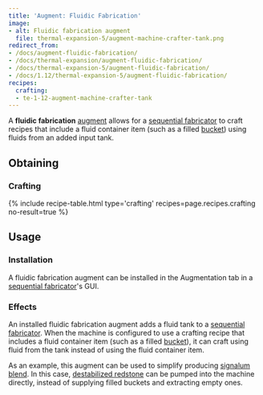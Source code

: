 ```yaml
---
title: 'Augment: Fluidic Fabrication'
image:
- alt: Fluidic fabrication augment
  file: thermal-expansion-5/augment-machine-crafter-tank.png
redirect_from:
- /docs/augment-fluidic-fabrication/
- /docs/thermal-expansion/augment-fluidic-fabrication/
- /docs/thermal-expansion-5/augment-fluidic-fabrication/
- /docs/1.12/thermal-expansion-5/augment-fluidic-fabrication/
recipes:
  crafting:
  - te-1-12-augment-machine-crafter-tank
---
```


A **fluidic fabrication** [augment](../augments/) allows for a [sequential
fabricator](../sequential-fabricator/) to craft recipes that include a fluid
container item (such as a filled
[bucket](https://minecraft.gamepedia.com/Bucket)) using fluids from an added
input tank.


Obtaining
---------

### Crafting
{% include recipe-table.html type='crafting' recipes=page.recipes.crafting no-result=true %}


Usage
-----

### Installation
A fluidic fabrication augment can be installed in the Augmentation tab in a
[sequential fabricator](../sequential-fabricator/)'s GUI.

### Effects
An installed fluidic fabrication augment adds a fluid tank to a [sequential
fabricator](../sequential-fabricator/). When the machine is configured to use
a crafting recipe that includes a fluid container item (such as a filled
[bucket](https://minecraft.gamepedia.com/Bucket)), it can craft using fluid from
the tank instead of using the fluid container item.

As an example, this augment can be used to simplify producing [signalum
blend](../../thermal-foundation/signalum-blend/). In this case, [destabilized
redstone](../../thermal-foundation/destabilized-redstone/) can be pumped into the machine directly,
instead of supplying filled buckets and extracting empty ones.
